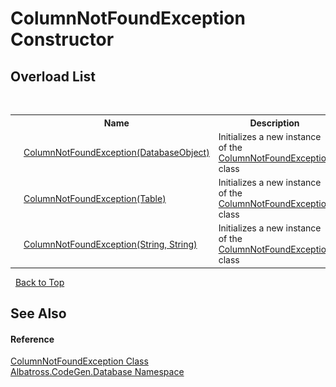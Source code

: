 # ColumnNotFoundException Constructor 
 


## Overload List
&nbsp;<table><tr><th></th><th>Name</th><th>Description</th></tr><tr><td>![Public method](media/pubmethod.gif "Public method")</td><td><a href="6282175b-8a36-c307-04b5-0d07963390a6">ColumnNotFoundException(DatabaseObject)</a></td><td>
Initializes a new instance of the <a href="605f6ed9-cffa-a493-2f27-3b99a5f1785d">ColumnNotFoundException</a> class</td></tr><tr><td>![Public method](media/pubmethod.gif "Public method")</td><td><a href="badfa83f-eeec-f11e-ea42-38c06d1c9a22">ColumnNotFoundException(Table)</a></td><td>
Initializes a new instance of the <a href="605f6ed9-cffa-a493-2f27-3b99a5f1785d">ColumnNotFoundException</a> class</td></tr><tr><td>![Public method](media/pubmethod.gif "Public method")</td><td><a href="6ffc948b-6f24-7821-cfb2-6e77395255a6">ColumnNotFoundException(String, String)</a></td><td>
Initializes a new instance of the <a href="605f6ed9-cffa-a493-2f27-3b99a5f1785d">ColumnNotFoundException</a> class</td></tr></table>&nbsp;
<a href="#columnnotfoundexception-constructor">Back to Top</a>

## See Also


#### Reference
<a href="605f6ed9-cffa-a493-2f27-3b99a5f1785d">ColumnNotFoundException Class</a><br /><a href="bdf46154-2f7c-d3c3-6413-8c6484d341a9">Albatross.CodeGen.Database Namespace</a><br />